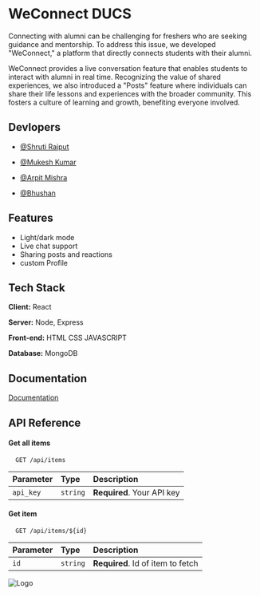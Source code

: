 
# WeConnect DUCS
Connecting with alumni can be challenging for freshers who are seeking guidance and mentorship. To address this issue, we developed "WeConnect," a platform that directly connects students with their alumni.

WeConnect provides a live conversation feature that enables students to interact with alumni in real time. Recognizing the value of shared experiences, we also introduced a "Posts" feature where individuals can share their life lessons and experiences with the broader community. This fosters a culture of learning and growth, benefiting everyone involved.


## Devlopers 

- [@Shruti Rajput](https://github.com/ShrutiRajput)

- [@Mukesh Kumar ](https://www.github.com/octokatherine)

- [@Arpit Mishra ](https://github.com/Arpit123noob)

- [@Bhushan ](https://github.com/vashisth22)



## Features

- Light/dark mode
- Live chat support
- Sharing posts and reactions 
- custom Profile


## Tech Stack

**Client:** React

**Server:** Node, Express

**Front-end:** HTML CSS JAVASCRIPT

**Database:** MongoDB


## Documentation

[Documentation](https://linktodocumentation)


## API Reference

#### Get all items

```http
  GET /api/items
```

| Parameter | Type     | Description                |
| :-------- | :------- | :------------------------- |
| `api_key` | `string` | **Required**. Your API key |

#### Get item

```http
  GET /api/items/${id}
```

| Parameter | Type     | Description                       |
| :-------- | :------- | :-------------------------------- |
| `id`      | `string` | **Required**. Id of item to fetch |



![Logo](https://blogger.googleusercontent.com/img/b/R29vZ2xl/AVvXsEj4Imj48Fq10CKIleV6_inuQqv_RV3Zi3u_eXnapCmhfY7o21z8bfBEie0m-sI3rWT3TmWPCXpzPqCsW7Kzg9W4Y32rK_1EYjzkHH-SR9o562rvAX45gXij83_CNOMocTRv8Q_hrdKJ_horkNufIlOvLeAKu4jtduNolzQNjYS31Q86JLmiheIpbrod1Q/s320/weconnect-logo.png)

